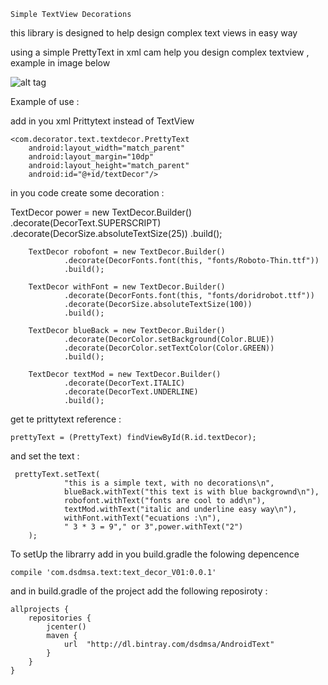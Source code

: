     Simple TextView Decorations

this library is designed to help design complex text views in easy way

using a simple PrettyText in xml cam help you design complex textview , example in image below

![alt tag](https://s26.postimg.org/4j98g8bmx/screenshot.jpg)

Example of use :

add in you xml Prittytext instead of TextView

    <com.decorator.text.textdecor.PrettyText
        android:layout_width="match_parent"
        android:layout_margin="10dp"
        android:layout_height="match_parent"
        android:id="@+id/textDecor"/>

in you code create some decoration :

 TextDecor power = new TextDecor.Builder()
                .decorate(DecorText.SUPERSCRIPT)
                .decorate(DecorSize.absoluteTextSize(25))
                .build();

        TextDecor robofont = new TextDecor.Builder()
                .decorate(DecorFonts.font(this, "fonts/Roboto-Thin.ttf"))
                .build();

        TextDecor withFont = new TextDecor.Builder()
                .decorate(DecorFonts.font(this, "fonts/doridrobot.ttf"))
                .decorate(DecorSize.absoluteTextSize(100))
                .build();

        TextDecor blueBack = new TextDecor.Builder()
                .decorate(DecorColor.setBackground(Color.BLUE))
                .decorate(DecorColor.setTextColor(Color.GREEN))
                .build();

        TextDecor textMod = new TextDecor.Builder()
                .decorate(DecorText.ITALIC)
                .decorate(DecorText.UNDERLINE)
                .build();

get te prittytext reference :
    
    prettyText = (PrettyText) findViewById(R.id.textDecor);


and set the text : 

     prettyText.setText(
                "this is a simple text, with no decorations\n",
                blueBack.withText("this text is with blue backgrownd\n"),
                robofont.withText("fonts are cool to add\n"),
                textMod.withText("italic and underline easy way\n"),
                withFont.withText("ecuations :\n"),
                " 3 * 3 = 9"," or 3",power.withText("2")
        );


To setUp the librarry add in you build.gradle the folowing depencence

    compile 'com.dsdmsa.text:text_decor_V01:0.0.1'

and in build.gradle of the project add the following reposiroty :

    allprojects {
        repositories {
            jcenter()
            maven {
                url  "http://dl.bintray.com/dsdmsa/AndroidText"
            }
        }
    }






